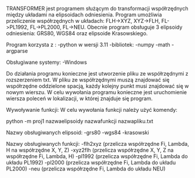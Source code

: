 TRANSFORMER jest programem służącym do transformacji współrzędnych między układami na elipsoidach odniesienia.
Program umożliwia przeliczenie współrzędnych w układach: FLH->XYZ, XYZ->FLH, FL->PL1992, FL->PL2000, FL->NEU.
Obecnie program obsługuje 3 elipsoidy odniesienia: GRS80, WGS84 oraz elipsoide Krasowskiego.

Program korzysta z :
-python w wersji 3.11 
-bibliotek:
	-numpy
	-math
	-argparse 
	
Obsługiwane systemy:
-Windows

Do działania programu konieczne jest utworzenie pliku ze współrzędnymi z rozszerzeniem txt.
W pliku ze współrzędnymi muszą znajdować się współrzędne oddzielone spacją, każdy kolejny punkt musi znajdować się w nowym wierszu.
W celu wywołania programu konieczne jest uruchomienie wiersza poleceń w lokalizacji, w której znajduje się program.

Wywoływanie funkcji:
W celu wywołania funkcji należy użyć komendy:

python -m proj1 nazwaelipsoidy nazwafunkcji nazwapliku.txt

Nazwy obsługiwanych elipsoid:
-grs80
-wgs84
-krasowski

Nazwy obsługiwanych funkcji:
-flh2xyz (przelicza współrzędne Fi, Lambda, H na współrzędne X, Y, Z)
-xyz2flh (przelicza współrzędne X, Y, Z na współrzędne Fi, Lambda, H)
-pl1992 (przelicza współrzędne Fi, Lambda do układu PL1992)
-pl2000 (przelicza współrzędne Fi, Lambda do układu PL2000)
-neu (przelicza współrzędne Fi, Lambda do układu NEU)
